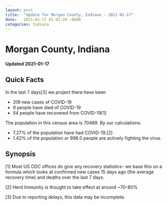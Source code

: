 ```yaml
---
layout: post
title:  "Update for Morgan County, Indiana - 2021-01-17"
date:   2021-01-17 01:01:29 -0600
categories: Indiana
---
```


# Morgan County, Indiana
#### Updated 2021-01-17

## Quick Facts

In the last 7 days[3] we project there have been
- *319* new cases of COVID-19
- *6* people have died of COVID-19
- *54* people have recovered from COVID-19[1]

The population in this census area is 70489. By our calculations:
- 7.27% of the population have had COVID-19.[2]
- 1.42% of the population or 998.0 people are actively fighting the virus.

## Synopsis




[1] Most US CDC offices do give any recovery statistics- we base this on a formula which looks at confirmed new cases
15 days ago (the average recovery time) and deaths over the last 7 days.

[2] Herd Immunity is thought to take effect at around ~70-80%

[3] Due to reporting delays, this data may be incomplete.
 
    